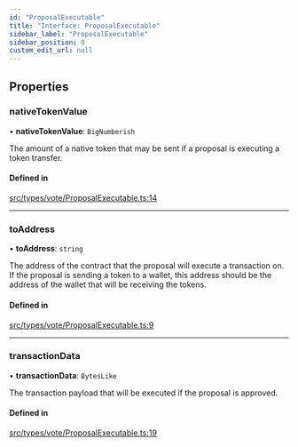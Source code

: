 ```yaml
---
id: "ProposalExecutable"
title: "Interface: ProposalExecutable"
sidebar_label: "ProposalExecutable"
sidebar_position: 0
custom_edit_url: null
---
```


## Properties

### nativeTokenValue

• **nativeTokenValue**: `BigNumberish`

The amount of a native token that may be sent if a proposal is executing a token transfer.

#### Defined in

[src/types/vote/ProposalExecutable.ts:14](https://github.com/PrasoonPratham/nftlabs-sdk-ts/blob/3077f6d/src/types/vote/ProposalExecutable.ts#L14)

---

### toAddress

• **toAddress**: `string`

The address of the contract that the proposal will execute a transaction on.
If the proposal is sending a token to a wallet, this address should be the address
of the wallet that will be receiving the tokens.

#### Defined in

[src/types/vote/ProposalExecutable.ts:9](https://github.com/PrasoonPratham/nftlabs-sdk-ts/blob/3077f6d/src/types/vote/ProposalExecutable.ts#L9)

---

### transactionData

• **transactionData**: `BytesLike`

The transaction payload that will be executed if the proposal is approved.

#### Defined in

[src/types/vote/ProposalExecutable.ts:19](https://github.com/PrasoonPratham/nftlabs-sdk-ts/blob/3077f6d/src/types/vote/ProposalExecutable.ts#L19)
